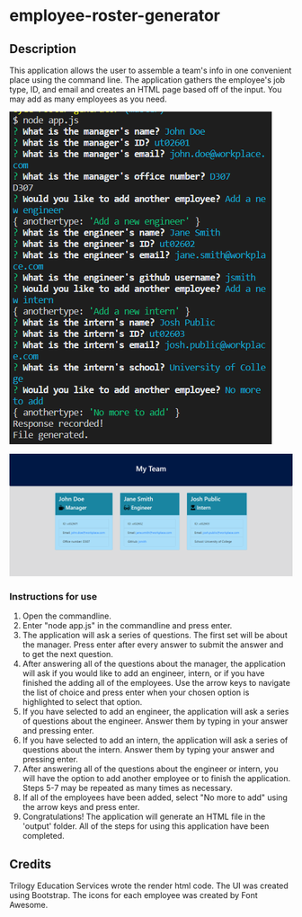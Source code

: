 # employee-roster-generator

## Description 
This application allows the user to assemble a team's info in one convenient place using the command line. The application gathers the employee's job type, ID, and email and creates an HTML page based off of the input. You may add as many employees as you need. 

![All of the questions asked by this application](./assets/Questions.png)

![Example of the output generated by this application](./assets/Output.png)

### Instructions for use
1. Open the commandline. 
2. Enter "node app.js" in the commandline and press enter. 
3. The application will ask a series of questions. The first set will be about the manager. Press enter after every answer to submit the answer and to get the next question. 
4. After answering all of the questions about the manager, the application will ask if you would like to add an engineer, intern, or if you have finished the adding all of the employees. Use the arrow keys to navigate the list of choice and press enter when your chosen option is highlighted to select that option. 
5. If you have selected to add an engineer, the application will ask a series of questions about the engineer. Answer them by typing in your answer and pressing enter. 
6. If you have selected to add an intern, the application will ask a series of questions about the intern. Answer them by typing your answer and pressing enter. 
7. After answering all of the questions about the engineer or intern, you will have the option to add another employee or to finish the application. Steps 5-7 may be repeated as many times as necessary. 
8. If all of the employees have been added, select "No more to add" using the arrow keys and press enter. 
9. Congratulations! The application will generate an HTML file in the 'output' folder. All of the steps for using this application have been completed. 

## Credits
Trilogy Education Services wrote the render html code. 
The UI was created using Bootstrap.
The icons for each employee was created by Font Awesome.